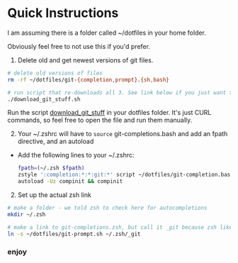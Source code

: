 # Quick Instructions

I am assuming there is a folder called ~/dotfiles in your home folder. 

Obviously feel free to not use this if you'd prefer.

1) Delete old and get newest versions of git files.

```bash
# delete old versions of files
rm -rf ~/dotfiles/git-{completion,prompt}.{sh,bash}

# run script that re-downloads all 3. See link below if you just want to copy paste the CURL commands
./download_git_stuff.sh
```

Run the script [download_git_stuff](download_git_stuff.sh) in your dotfiles folder. It's just CURL commands, so feel free to open the file and run them manually.

2) Your ~/.zshrc will have to `source` git-completions.bash and add an fpath directive, and an autoload
  - Add the following lines to your ~/.zshrc:
    ```bash
    fpath=(~/.zsh $fpath)
    zstyle ':completion:*:*:git:*' script ~/dotfiles/git-completion.bash
    autoload -Uz compinit && compinit
    ```

  
2) Set up the actual zsh link
  ```bash
  # make a folder - we told zsh to check here for autocompletions
  mkdir ~/.zsh
  
  # make a link to git-completions.zsh, but call it _git because zsh likes underscores or some shit? 
  ln -s ~/dotfiles/git-prompt.sh ~/.zsh/_git
  ```
  
  
  
### enjoy

